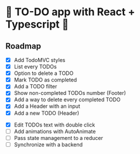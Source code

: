 # 📝 TO-DO app with React + Typescript 📝

## Roadmap

- [x] Add TodoMVC styles
- [x] List every TODOs
- [x] Option to delete a TODO
- [x] Mark TODO as completed
- [x] Add a TODO filter
- [x] Show non-completed TODOs number (Footer)
- [x] Add a way to delete every completed TODO
- [x] Add a Header with an input
- [x] Add a new TODO (Header)
<!-- From here on, without video guide -->
- [x] Edit TODOs text with double click
- [ ] Add animations with AutoAnimate
- [ ] Pass state management to a reducer
- [ ] Synchronize with a backend
